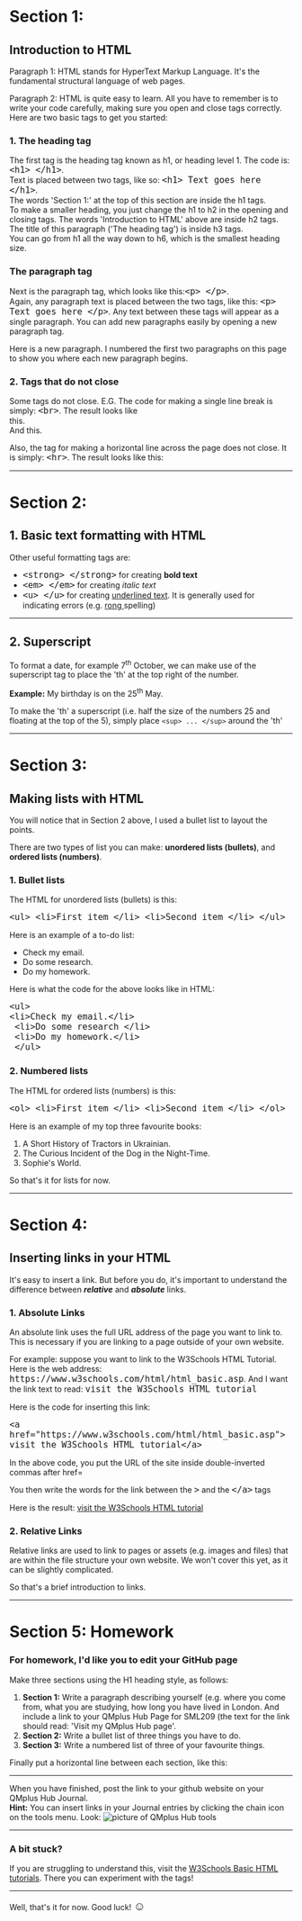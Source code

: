 <h1>Section 1:</h1>
<h2>Introduction to HTML</h2>
<p>Paragraph 1: HTML stands for HyperText Markup Language. It's the fundamental structural language of web pages.</p>
<p>Paragraph 2: HTML is quite easy to learn. All you have to remember is to write your code carefully, making sure you open and close tags correctly. Here are two basic tags to get you started:</p>
<h3>1. The heading tag</h3>
<p>The first tag is the heading tag known as h1, or heading level 1. The code is: <code style="font-size:1.1em;">&lt;h1&gt; &lt;/h1&gt;</code>. 
<br>Text is placed between two tags, like so: <code style="font-size:1.1em;">&lt;h1&gt; Text goes here &lt;/h1&gt;</code>. 
<br>The words 'Section 1:' at the top of this section are inside the h1 tags.
<br>To make a smaller heading, you just change the h1 to h2 in the opening and closing tags. The words 'Introduction to HTML' above are inside h2 tags. The title of this paragraph ('The heading tag') is inside h3 tags.<br>You can go from h1 all the way down to h6, which is the smallest heading size.</p>
<h3>The paragraph tag</h3>
<p>Next is the paragraph tag, which looks like this:<code style="font-size:1.1em;">&lt;p&gt; &lt;/p&gt;</code>.<br> Again, any paragraph text is placed between the two tags, like this: <code style="font-size:1.1em;">&lt;p&gt; Text goes here &lt;/p&gt;</code>. Any text between these tags will appear as a single paragraph. You can add new paragraphs easily by opening a new paragraph tag.</p><p>Here is a new paragraph. I numbered the first two paragraphs on this page to show you where each new paragraph begins.</p>

<h3>2. Tags that do not close</h3>
<p>Some tags do not close. E.G. The code for making a single line break is simply: <code style="font-size:1.1em;">&lt;br&gt;</code>. The result looks like<br>this.<br>And this.<br> </p>
<p>Also, the tag for making a horizontal line across the page does not close. It is simply: <code style="font-size:1.1em;">&lt;hr&gt;</code>. The result looks like this:</p>
<hr> 

<h1>Section 2:</h1> 
<h2>1. Basic text formatting with HTML</h2>
<p>Other useful formatting tags are:</p>
  <ul>
    <li><code style="font-size:1.1em;">&lt;strong&gt; &lt;/strong&gt;</code> for creating <strong>bold text</strong></li>
    <li><code style="font-size:1.1em;">&lt;em&gt; &lt;/em&gt;</code> for creating <em>italic text</em></li>
     <li><code style="font-size:1.1em;">&lt;u&gt; &lt;/u&gt;</code> for creating <u>underlined text</u>. It is generally used for indicating errors (e.g. <u>rong </u>spelling)</li>
    </ul>
<hr>

<h2>2. Superscript</h2>
<p>To format a date, for example 7<sup>th</sup> October, we can make use of the superscript tag to place the 'th' at the top right of the number.</p>
<p><b>Example:</b> My birthday is on the 25<sup>th</sup> May.</p>
<p>To make the 'th' a superscript (i.e. half the size of the numbers 25 and floating at the top of the 5), simply place <code>&lt;sup&gt; ... &lt;/sup&gt;</code> around the 'th'</p>
<hr>

<h1>Section 3:</h1> 
<h2>Making lists with HTML</h2>
<p>You will notice that in Section 2 above, I used a bullet list to layout the points.</p>
<p>There are two types of list you can make: <strong>unordered lists (bullets)</strong>, and <strong>ordered lists (numbers)</strong>.</p>

<h3>1. Bullet lists</h3>
<p>The HTML for unordered lists (bullets) is this:</p>
<p><code style="font-size:1.1em;">&lt;ul&gt; &lt;li&gt;First item &lt;/li&gt; &lt;li&gt;Second item &lt;/li&gt; &lt;/ul&gt;</code></p>
<p>Here is an example of a to-do list:</p>
<ul>
    <li>Check my email.</li>
    <li>Do some research.</li>
    <li>Do my homework.</li>
    </ul>

<p>Here is what the code for the above looks like in HTML:</p>
<p><code style="font-size:1.1em;">&lt;ul&gt;<br>&lt;li&gt;Check my email.&lt;/li&gt;<br> &lt;li&gt;Do some research &lt;/li&gt;<br> &lt;li&gt;Do my homework.&lt;/li&gt;<br> &lt;/ul&gt;</code></p>

<h3>2. Numbered lists</h3>
<p>The HTML for ordered lists (numbers) is this:</p>
<p><code style="font-size:1.1em;">&lt;ol&gt; &lt;li&gt;First item &lt;/li&gt; &lt;li&gt;Second item &lt;/li&gt; &lt;/ol&gt;</code></p>
<p>Here is an example of my top three favourite books:</p>
<ol>
    <li>A Short History of Tractors in Ukrainian.</li>
    <li>The Curious Incident of the Dog in the Night-Time.</li>
    <li>Sophie's World.</li>
    </ol>
<p>So that's it for lists for now.</p>
<hr>

<h1>Section 4:</h1> 
<h2>Inserting links in your HTML</h2>
<p>It's easy to insert a link. But before you do, it's important to understand the difference between <strong><em>relative</em></strong> and <strong><em>absolute</em></strong> links.</p>
<h3>1. Absolute Links</h3>
<p>An absolute link uses the full URL address of the page you want to link to. This is necessary if you are linking to a page outside of your own website.</p><p> For example: suppose you want to link to the W3Schools HTML Tutorial. Here is the web address: <code style="font-size:1.1em;"> https://www.w3schools.com/html/html_basic.asp</code>. And I want the link text to read: <code style="font-size:1.1em;">visit the W3Schools HTML tutorial</code></p>
<p></p>
<p>Here is the code for inserting this link:</p>
<code style="font-size:1.1em;">&lt;a href="https://www.w3schools.com/html/html_basic.asp"&gt; visit the W3Schools HTML tutorial&lt;/a&gt; </code>
<p>In the above code, you put the URL of the site inside double-inverted commas after href=</p>
<p>You then write the words for the link between the <code style="font-size:1.1em;">&gt;</code> and the <code style="font-size:1.1em;">&lt;/a&gt;</code> tags</p>
<p>Here is the result: <a href="https://www.w3schools.com/html/html_basic.asp">visit the W3Schools HTML tutorial</a> 

<h3>2. Relative Links</h3>
<p>Relative links are used to link to pages or assets (e.g. images and files) that are within the file structure your own website. We won't cover this yet, as it can be slightly complicated.</p> 
<p>So that's a brief introduction to links.</p>
<hr>

<h1>Section 5: Homework</h1> 
<h3>For homework, I'd like you to edit your GitHub page</h3>
    <p>Make three sections using the H1 heading style, as follows:</p>
  <ol>
  <li><strong>Section 1:</strong> Write a paragraph describing yourself (e.g. where you come from, what you are studying, how long you have lived in London. And include a link to your QMplus Hub Page for SML209 (the text for the link should read: 'Visit my QMplus Hub page'.</li>
    <li><strong>Section 2:</strong> Write a bullet list of three things you have to do.</li>
    <li><strong>Section 3:</strong> Write a numbered list of three of your favourite things.</li>
    </ol>
<p>Finally put a horizontal line between each section, like this:</p>
<hr>
<p>When you have finished, post the link to your github website on your QMplus Hub Journal.<br><strong>Hint:</strong> You can insert links in your Journal entries by clicking the chain icon on the tools menu. Look: <img src="assets/hub-insert-link.png" alt="picture of QMplus Hub tools"></p>
<hr>
<h3>A bit stuck?</h3>
<p>If you are struggling to understand this, visit the <a href="https://www.w3schools.com/html/html_basic.asp">W3Schools Basic HTML tutorials</a>. There you can experiment with the tags!</p>
<hr>
<p>Well, that's it for now. Good luck! <span style="font-size:1.5em;">&#9786;</span></p>
